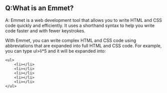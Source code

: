 ## Q:What is an Emmet?
A: Emmet is a web development tool that allows you to write HTML and CSS code quickly and efficiently. It uses a shorthand syntax to help you write code faster and with fewer keystrokes.

With Emmet, you can write complex HTML and CSS code using abbreviations that are expanded into full HTML and CSS code. For example, you can type ul>li*5 and it will be expanded into:

```
<ul>
    <li></li>
    <li></li>
    <li></li>
    <li></li>
    <li></li>
</ul>
